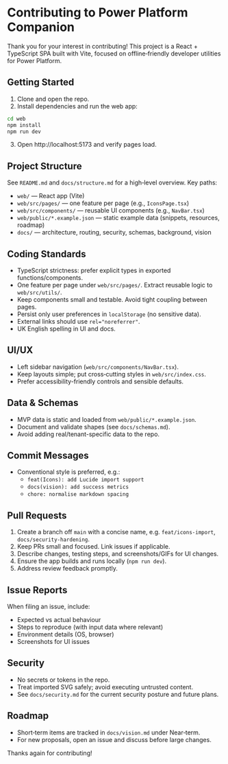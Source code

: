 # Contributing to Power Platform Companion

Thank you for your interest in contributing! This project is a React + TypeScript SPA built with Vite, focused on offline‑friendly developer utilities for Power Platform.

## Getting Started

1. Clone and open the repo.
2. Install dependencies and run the web app:

```bash
cd web
npm install
npm run dev
```

3. Open http://localhost:5173 and verify pages load.

## Project Structure

See `README.md` and `docs/structure.md` for a high‑level overview. Key paths:

- `web/` — React app (Vite)
- `web/src/pages/` — one feature per page (e.g., `IconsPage.tsx`)
- `web/src/components/` — reusable UI components (e.g., `NavBar.tsx`)
- `web/public/*.example.json` — static example data (snippets, resources, roadmap)
- `docs/` — architecture, routing, security, schemas, background, vision

## Coding Standards

- TypeScript strictness: prefer explicit types in exported functions/components.
- One feature per page under `web/src/pages/`. Extract reusable logic to `web/src/utils/`.
- Keep components small and testable. Avoid tight coupling between pages.
- Persist only user preferences in `localStorage` (no sensitive data).
- External links should use `rel="noreferrer"`.
- UK English spelling in UI and docs.

## UI/UX

- Left sidebar navigation (`web/src/components/NavBar.tsx`).
- Keep layouts simple; put cross‑cutting styles in `web/src/index.css`.
- Prefer accessibility-friendly controls and sensible defaults.

## Data & Schemas

- MVP data is static and loaded from `web/public/*.example.json`.
- Document and validate shapes (see `docs/schemas.md`).
- Avoid adding real/tenant-specific data to the repo.

## Commit Messages

- Conventional style is preferred, e.g.:
  - `feat(Icons): add Lucide import support`
  - `docs(vision): add success metrics`
  - `chore: normalise markdown spacing`

## Pull Requests

1. Create a branch off `main` with a concise name, e.g. `feat/icons-import`, `docs/security-hardening`.
2. Keep PRs small and focused. Link issues if applicable.
3. Describe changes, testing steps, and screenshots/GIFs for UI changes.
4. Ensure the app builds and runs locally (`npm run dev`).
5. Address review feedback promptly.

## Issue Reports

When filing an issue, include:

- Expected vs actual behaviour
- Steps to reproduce (with input data where relevant)
- Environment details (OS, browser)
- Screenshots for UI issues

## Security

- No secrets or tokens in the repo.
- Treat imported SVG safely; avoid executing untrusted content.
- See `docs/security.md` for the current security posture and future plans.

## Roadmap

- Short‑term items are tracked in `docs/vision.md` under Near‑term.
- For new proposals, open an issue and discuss before large changes.

Thanks again for contributing!
